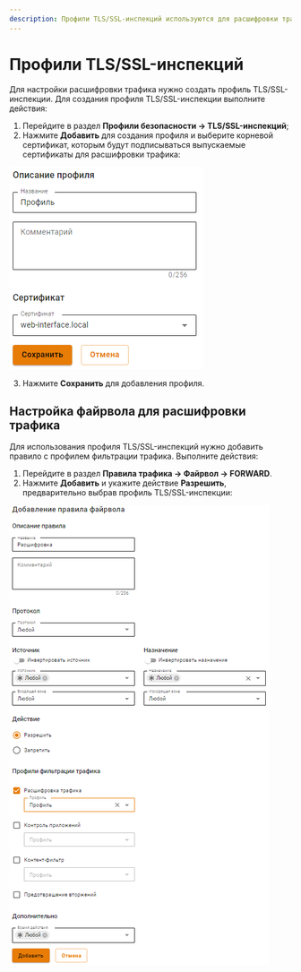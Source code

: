 ```yaml
---
description: Профили TLS/SSL-инспекций используются для расшифровки трафика и его передачи на проверку модулям контент-фильтра, контроля приложений, предотвращения вторжений.
---
```


# Профили TLS/SSL-инспекций

Для настройки расшифровки трафика нужно создать профиль TLS/SSL-инспекции.
Для создания профиля TLS/SSL-инспекции выполните действия:

1. Перейдите в раздел **Профили безопасности -> TLS/SSL-инспекций**;
2. Нажмите **Добавить** для создания профиля и выберите корневой сертификат, которым будут подписываться выпускаемые сертификаты для расшифровки трафика:

![](../../../.gitbook/assets/tls-ssl-inspection1.png)

3. Нажмите **Сохранить** для добавления профиля.

## Настройка файрвола для расшифровки трафика

Для использования профиля TLS/SSL-инспекций нужно добавить правило с профилем фильтрации трафика. Выполните действия:

1. Перейдите в раздел **Правила трафика -> Файрвол -> FORWARD**.
2. Нажмите **Добавить** и укажите действие **Разрешить**, предварительно выбрав профиль TLS/SSL-инспекции:

![](../../../.gitbook/assets/tls-ssl-inspection2.png)


